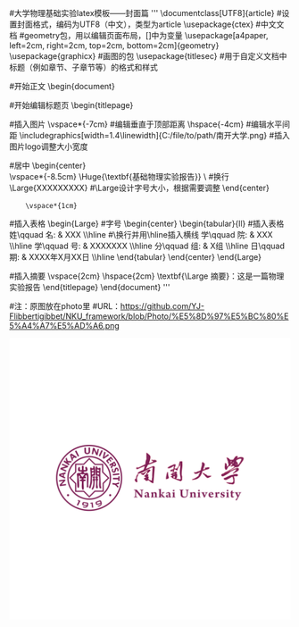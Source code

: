 #大学物理基础实验latex模板——封面篇
'''
\documentclass[UTF8]{article} #设置封面格式，编码为UTF8（中文），类型为article
\usepackage{ctex} #中文文档
#geometry包，用以编辑页面布局，[]中为变量
\usepackage[a4paper, left=2cm, right=2cm, top=2cm, bottom=2cm]{geometry}
\usepackage{graphicx} #画图的包
\usepackage{titlesec} #用于自定义文档中标题（例如章节、子章节等）的格式和样式

#开始正文
\begin{document}

#开始编辑标题页
\begin{titlepage}

#插入图片
		\vspace*{-7cm} #编辑垂直于顶部距离
		\hspace{-4cm} #编辑水平间距
    \includegraphics[width=1.4\linewidth]{C:/file/to/path/南开大学.png}
#插入图片logo调整大小宽度

#居中
		\begin{center}	
			\vspace*{-8.5cm}
			\Huge{\textbf{基础物理实验报告}} \\ #换行
			\Large{XXXXXXXXX} #\Large设计字号大小，根据需要调整
		\end{center}

		\vspace*{1cm}

#插入表格
		\begin{Large} #字号
			\begin{center}
				\begin{tabular}{ll} #插入表格
					姓\qquad 名: & XXX \\\hline #\\换行并用\hline插入横线
					学\qquad 院: & XXX \\\hline
					学\qquad 号: & XXXXXXX \\\hline
					分\qquad 组: & X组 \\\hline
					日\qquad 期: & XXXX年X月XX日 \\\hline
				\end{tabular}
    	\end{center}
		\end{Large}

#插入摘要
	\vspace{2cm}
	\hspace{2cm}
	\textbf{\Large 摘要}：这是一篇物理实验报告
	\end{titlepage}
\end{document} 
'''

#注：原图放在photo里
#URL：https://github.com/YJ-Flibbertigibbet/NKU_framework/blob/Photo/%E5%8D%97%E5%BC%80%E5%A4%A7%E5%AD%A6.png

![实验报告logo](https://github.com/YJ-Flibbertigibbet/NKU_framework/blob/Photo/%E5%8D%97%E5%BC%80%E5%A4%A7%E5%AD%A6.png)
